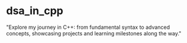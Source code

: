 # dsa_in_cpp
"Explore my journey in C++: from fundamental syntax to advanced concepts, showcasing projects and learning milestones along the way."
